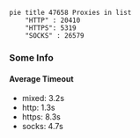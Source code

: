 
```mermaid
pie title 47658 Proxies in list
    "HTTP" : 20410
    "HTTPS": 5319
    "SOCKS" : 26579
```

### Some Info
#### Average Timeout

- mixed: 3.2s
- http: 1.3s
- https: 8.3s
- socks: 4.7s